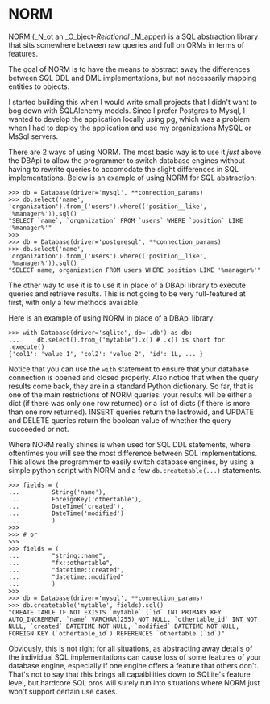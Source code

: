 # NORM

NORM (_N_ot an _O_bject-_Relational_ _M_apper) is a SQL abstraction
library that sits somewhere between raw queries and full on ORMs in
terms of features.

The goal of NORM is to have the means to abstract away the differences
between SQL DDL and DML implementations, but not necessarily mapping
entities to objects.

I started building this when I would write small projects that I didn't
want to bog down with SQLAlchemy models.  Since I prefer Postgres to
Mysql, I wanted to develop the application locally using pg, which was a
problem when I had to deploy the application and use my organizations
MySQL or MsSql servers.

There are 2 ways of using NORM.  The most basic way is to use it _just_
above the DBApi to allow the programmer to switch database engines
without having to rewrite queries to accomodate the slight differences
in SQL implementations. Below is an example of using NORM for SQL
abstraction:

    >>> db = Database(driver='mysql', **connection_params)
    >>> db.select('name', 'organization').from_('users').where(('position__like', '%manager%')).sql()
    "SELECT `name`, `organization` FROM `users` WHERE `position` LIKE '%manager%'"
    >>>
    >>> db = Database(driver='postgresql', **connection_params)
    >>> db.select('name', 'organization').from_('users').where(('position__like', '%manager%')).sql()
    "SELECT name, organization FROM users WHERE position LIKE '%manager%'"

The other way to use it is to use it in place of
a DBApi library to execute queries and retrieve results.  This is not
going to be very full-featured at first, with only a few methods
available.

Here is an example of using NORM in place of a DBApi library:

    >>> with Database(driver='sqlite', db='.db') as db:
    ...     db.select().from_('mytable').x() # .x() is short for .execute()
    {'col1': 'value 1', 'col2': 'value 2', 'id': 1L, ... }

Notice that you can use the `with` statement to ensure that your
database connection is opened and closed properly. Also notice that when
the query results come back, they are in a standard Python dictionary.
So far, that is one of the main restrictions of NORM queries: your
results will be either a dict (if there was only one row returned) or a list
of dicts (if there is more than one row returned). INSERT queries return
the lastrowid, and UPDATE and DELETE queries return the boolean value of
whether the query succeeded or not.

Where NORM really shines is when used for SQL DDL statements, where
oftentimes you will see the most difference between SQL implementations.
This allows the programmer to easily switch database engines, by using a
simple python script with NORM and a few `db.createtable(...)`
statements.

    >>> fields = (
    ...         String('name'),
    ...         ForeignKey('othertable'),
    ...         DateTime('created'),
    ...         DateTime('modified')
    ...         )
    >>>
    >>> # or
    >>>
    >>> fields = (
    ...         "string::name",
    ...         "fk::othertable",
    ...         "datetime::created",
    ...         "datetime::modified"
    ...         )
    >>>
    >>> db = Database(driver='mysql', **connection_params)
    >>> db.createtable('mytable', fields).sql()
    "CREATE TABLE IF NOT EXISTS `mytable` (`id` INT PRIMARY KEY AUTO_INCREMENT, `name` VARCHAR(255) NOT NULL, `othertable_id` INT NOT NULL, `created` DATETIME NOT NULL, `modified` DATETIME NOT NULL, FOREIGN KEY (`othertable_id`) REFERENCES `othertable`(`id`)"

Obviously, this is not right for all situations, as abstracting away
details of the individual SQL implementations can cause loss of some
features of your database engine, especially if one engine offers a
feature that others don't. That's not to say that this brings all
capaibilities down to SQLite's feature level, but hardcore SQL pros will
surely run into situations where NORM just won't support certain use
cases.

